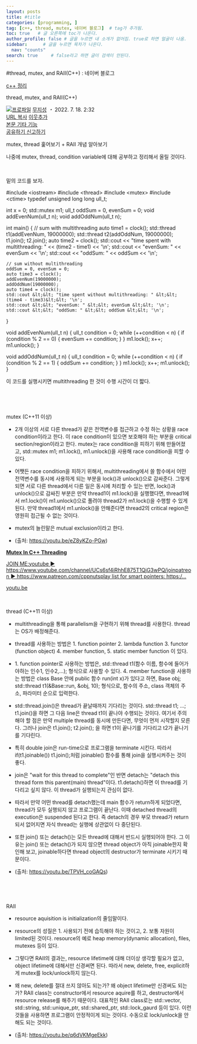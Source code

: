 ```yaml
---
layout: posts
title: #title
categories: [programming, ]
tag: [c++, thread, mutex, 네이버 블로그]  # tag가 추가됨.
toc: true   # 글 오른쪽에 toc가 나온다.
author_profile: false # 글을 누르면 내 소개가 없어짐. true로 하면 얼굴이 나옴.
sidebar:      # 글을 누르면 목차가 나온다.
  nav: "counts" 
search: true     # false라고 하면 글이 검색이 안된다.
---
```


#thread, mutex, and RAII(C++) : 네이버 블로그
<div class="wrap_rabbit pcol2 _param(1) _postViewArea222816438909" id="post-view222816438909">
<!-- Rabbit HTML --><div class="se-viewer se-theme-default" lang="ko-KR">
<!-- SE_DOC_HEADER_START -->
<div class="se-component se-documentTitle se-l-default" id="SE-de1c8b36-c7eb-4631-bed5-951444d6bb45">
<div class="se-component-content">
<div class="se-section se-section-documentTitle se-l-default se-section-align-left">
<!-- -->
<div class="blog2_series">
<a class="pcol2" href="/PostList.naver?blogId=wys000112&amp;categoryNo=15&amp;from=postList" onclick="nclk_v2(this,'pst.category','','');">c++ 정리</a>
</div>
<div class="pcol1">
<!-- -->
<div class="se-module se-module-text se-title-text">
<p class="se-text-paragraph se-text-paragraph-align-" id="SE-a89b3381-8145-4ddf-b763-357b3efc78f8" style=""><span class="se-fs- se-ff-" id="SE-8abb8ef5-ef60-429f-9185-e3dfbfd38107" style=""><!-- -->thread, mutex, and RAII(C++)<!-- --></span></p> </div>
<!-- -->
</div>
<div class="blog2_container">
<span class="writer">
<span class="area_profile"><a class="link" href="https://blog.naver.com/wys000112" onclick="nclk_v2(this,'pst.profile','','');" target="_top"><img alt="프로파일" class="img" src="https://blogpfthumb-phinf.pstatic.net/MjAyMjA1MjVfMTA0/MDAxNjUzNDcxMTU4NTkw.MKx5XZzKhkVnSwLw5O1NM-J45hdDNIrADB_V9VVQBOAg.OkL09v5VWJCO9xIBu4VTEzVASngUXGDvkf4D_exCZsEg.PNG.wys000112/%EB%AC%B4%EC%A7%80%EC%84%B1.png/%25EB%25AC%25B4%25EC%25A7%2580%25EC%2584%25B1.png?type=s1"/></a></span>
<span class="nick"><a class="link pcol2" href="https://blog.naver.com/wys000112" onclick="nclk_v2(this,'pst.username','','');" target="_top">무지성</a></span>
</span>
<i class="dot"> ・ </i>
<span class="se_publishDate pcol2">2022. 7. 18. 2:32</span>
</div>
<div class="blog2_post_function">
<a class="url pcol2 _setClipboard _returnFalse _se3copybtn _transPosition" href="#" id="copyBtn_222816438909" style="cursor:pointer;" title="https://blog.naver.com/wys000112/222816438909">URL 복사</a>
<a class="btn_buddy btn_addbuddy pcol2 _buddy_popup_btn _returnFalse" href="#" onclick="nclk_v2(this,'pst.addnei','','');"><i class="ico"></i> 이웃추가<i class="aline"></i></a>
<div class="overflow_menu">
<a area-expanded="false" area-haspopup="true" class="btn_overflow_menu _open_overflowmenu pcol2 _param(222816438909) _returnFalse" href="#" role="button"><span class="blind">본문 기타 기능</span></a>
<div area-hidden="true" class="lyr_overflow_menu" id="overflowmenu-222816438909">
<a class="naver-splugin btn_splugin share _title_share" data-canonical-url="https://blog.naver.com/wys000112/222816438909" data-likecontentsid="wys000112_222816438909" data-likeserviceid="BLOG" data-logdomain="https://proxy.blog.naver.com/spi/v1/api/shareLog" data-me-display="off" data-oninitialize="splugin_oninitialize(1);" data-option="{baseElement:'_title_spiButton', layerPosition:'outside-bottom', align:'right', marginLeft:0, marginTop:4}" data-style="unity" data-url="https://blog.naver.com/wys000112/222816438909" href="#" id="_title_spiButton" onclick="return false;">
                   공유하기
                <span class="ico_share _title_share_icon"></span>
</a>
<a class="_report _param(https://srp2.naver.com/report?svc=BLG&amp;exit=close&amp;ctype=AA01&amp;cwriterenc=kYvEitdi2PrBGAKclwuh2qP1gNQPaCCiVtK%2BaWlfNLw%3D&amp;ctitle=thread%2C%20mutex%2C%20and%20RAII(C%2B%2B)&amp;cwriter=wys0*****&amp;dark=disable&amp;memtype=Y&amp;env=pc&amp;cnickname=wys0*****&amp;vsvc=BLG&amp;cid=wys000112%40%4051896191%40%40mylog%40%40222816438909) _returnFalse" href="#">신고하기<span class="ico_report"></span></a>
</div>
</div>
<input alt="url" class="copyTargetUrl" style="display:none;" title="URL 복사" type="text" value="https://blog.naver.com/wys000112/222816438909"/>
</div>
<!-- -->
</div>
</div>
</div>
<!-- B2C 상품 -->
<!-- _BLOG_CONTENTS_HEADER_TAIL -->
<!-- SE_DOC_HEADER_END -->
<div class="se-main-container">
<div class="se-component se-text se-l-default" id="SE-8ba5cb6a-1058-4d3a-9dc5-4e4e0edfe363">
<div class="se-component-content">
<div class="se-section se-section-text se-l-default">
<div class="se-module se-module-text">
<!-- SE-TEXT { --><p class="se-text-paragraph se-text-paragraph-align-" id="SE-4d3dd0e0-991f-4ce6-a148-bc322b54c6d2" style=""><span class="se-fs- se-ff-" id="SE-ce8782c2-6a7f-4554-b4c1-5e2d1a02af9c" style="">mutex, thread 훑어보기 + RAII 개념 알아보기</span></p><!-- } SE-TEXT --><!-- SE-TEXT { --><p class="se-text-paragraph se-text-paragraph-align-" id="SE-4cebb459-9732-45b5-a1c7-00821d0fa145" style=""><span class="se-fs- se-ff-" id="SE-df6a28ae-6316-4542-8c5f-6bf940eccc9e" style="">나중에 mutex, thread, condition variable에 대해 공부하고 정리해서 올릴 것이다.</span></p><!-- } SE-TEXT --><!-- SE-TEXT { --><p class="se-text-paragraph se-text-paragraph-align-" id="SE-e65ae676-2cc4-49f5-9330-03aa7c0131e7" style=""><span class="se-fs- se-ff-" id="SE-6d808c5a-d441-4618-82fe-b6ca27144cf1" style="">​</span></p><!-- } SE-TEXT --><!-- SE-TEXT { --><p class="se-text-paragraph se-text-paragraph-align-" id="SE-b4e0ceb5-f4a1-4c44-9739-d2f161bdc3eb" style=""><span class="se-fs- se-ff-" id="SE-e91de6dd-e410-4824-9f14-5005da29cee5" style="">밑의 코드를 보자.</span></p><!-- } SE-TEXT -->
</div>
</div>
</div>
</div> <div class="se-component se-code se-l-code_black" id="SE-47195ca8-3d5d-47b5-80fb-19360c2f91eb">
<div class="se-component-content">
<div class="se-section se-section-code se-l-code_black">
<div class="se-module se-module-code se-fs-fs13">
<div class="se-code-source">
<div class="__se_code_view language-javascript">#include &lt;iostream&gt;
#include &lt;thread&gt;
#include &lt;mutex&gt;
#include &lt;ctime&gt;
typedef unsigned long long ull_t;

int x = 0;
std::mutex m1;
ull_t oddSum = 0, evenSum = 0;
void addEvenNum(ull_t n);
void addOddNum(ull_t n);

int main() {
	// sum with multithreading
	auto time1 = clock();
	std::thread t1(addEvenNum, 19000000);
	std::thread t2(addOddNum, 19000000);
	t1.join();
	t2.join();
	auto time2 = clock();
	std::cout &lt;&lt; "time spent with multithreading: " &lt;&lt; (time2 - time1) &lt;&lt; '\n';
	std::cout &lt;&lt; "evenSum: " &lt;&lt; evenSum &lt;&lt; '\n';
	std::cout &lt;&lt; "oddSum: " &lt;&lt; oddSum &lt;&lt; '\n';


	// sum without multithreading
	oddSum = 0, evenSum = 0;
	auto time3 = clock();
	addEvenNum(19000000);
	addOddNum(19000000);
	auto time4 = clock();	
	std::cout &lt;&lt; "time spent without multithreading: " &lt;&lt; (time4 - time3)&lt;&lt; '\n';
	std::cout &lt;&lt; "evenSum: " &lt;&lt; evenSum &lt;&lt; '\n';
	std::cout &lt;&lt; "oddSum: " &lt;&lt; oddSum &lt;&lt; '\n';
}

void addEvenNum(ull_t n) {
	ull_t condition = 0;
	while (++condition &lt; n) {
		if (condition % 2 == 0) {
			evenSum += condition;
		}
	}
	m1.lock();
	x++;
	m1.unlock();
}

void addOddNum(ull_t n) {
	ull_t condition = 0;
	while (++condition &lt; n) {
		if (condition % 2 == 1) {
			oddSum += condition;
		}
	}
	m1.lock();
	x++;
	m1.unlock();
}</div>
</div>
</div>
</div>
</div>
<script class="__se_module_data" data-module='{"type":"v2_code", "id" : "SE-47195ca8-3d5d-47b5-80fb-19360c2f91eb"}' type="text/data"></script>
</div> <div class="se-component se-text se-l-default" id="SE-a6163cca-76ea-4d01-9a4a-5fabc0f0eeb2">
<div class="se-component-content">
<div class="se-section se-section-text se-l-default">
<div class="se-module se-module-text">
<!-- SE-TEXT { --><p class="se-text-paragraph se-text-paragraph-align-" id="SE-0070a93a-6b7c-43bd-9358-993164f167f2" style=""><span class="se-fs- se-ff-" id="SE-298f9287-7086-47d4-8958-0ebfc8aec574" style="">이 코드를 실행시키면 multithreading 한 것이 수행 시간이 더 짧다.</span></p><p class="se-text-paragraph se-text-paragraph-align-" id="SE-b0b35a2e-a147-44cd-bc22-60933edcbfe3" style=""><span class="se-fs- se-ff-" id="SE-4fd7d9e0-cf92-4b80-ac4c-7f1146904392" style="">​</span></p><p class="se-text-paragraph se-text-paragraph-align-" id="SE-ff0704d7-8394-4385-abf4-6415b76cf765" style=""><span class="se-fs- se-ff-" id="SE-91ff3a45-30ff-4137-afca-f3acc345a7f2" style="">​</span></p><p class="se-text-paragraph se-text-paragraph-align-" id="SE-4a5591af-99c1-4965-bf3e-e1ab528e654f" style=""><span class="se-fs- se-ff-" id="SE-87b7cbb5-c6b2-4f8e-b142-be67977d469f" style="">mutex (C++11 이상)</span></p><ul class="se-text-list se-text-list-type-bullet-disc"><li class="se-text-list-item"><p class="se-text-paragraph se-text-paragraph-align-" id="SE-2bf62bf2-68b0-44d5-8a9e-c3b32ec252e6" style=""><span class="se-fs- se-ff-" id="SE-93cef98c-6c03-47db-8e0b-01f285e7eda0" style="">2개 이상의 서로 다른 thread가 같은 전역변수를 접근하고 수정 하는 상황을 race condition이라고 한다. 이 race condition이 있으면 보호해야 하는 부분을 critical section/region이라고 한다. mutex는 race condition을 피하기 위해 만들어졌고, std::mutex m1; m1.lock(), m1.unlock()을 사용해 race condition을 피할 수 있다.</span></p></li><li class="se-text-list-item"><p class="se-text-paragraph se-text-paragraph-align-" id="SE-d23d45d3-251f-44b1-8a02-47af9564a105" style=""><span class="se-fs- se-ff-" id="SE-73ed02dd-eda1-4a75-b1b2-ddca6388f8d4" style="">어쨋든 race condition을 피하기 위해서, multithreading에서 쓸 함수에서 어떤 전역변수를 동시에 사용하게 되는 부분을 lock()과 unlock()으로 감싸준다. 그렇게 되면 서로 다른 thread에서 다른 일은 동시에 처리할 수 있는 반면, lock()과 unlock()으로 감싸진 부분은 만약 thread1이 m1.lock()을 실행했다면, thread1에서 m1.lock()이 m1.unlock()으로 풀려야 thread2가 m1.lock()을 수행할 수 있게 된다. 만약 thread1에서 m1.unlock()을 안해준다면 thread2의 critical region은 영원히 접근될 수 없는 것이다.</span></p></li><li class="se-text-list-item"><p class="se-text-paragraph se-text-paragraph-align-" id="SE-14bd2dd6-8dc8-4de1-941c-3fd6ac5c5a93" style=""><span class="se-fs- se-ff-" id="SE-74e56224-3985-47af-9027-349c4176a5c0" style="">mutex의 늘린말은 mutual exclusion이라고 한다.</span></p></li><li class="se-text-list-item"><p class="se-text-paragraph se-text-paragraph-align-" id="SE-399e1186-7355-4753-868e-ec8e1a8bd0c6" style=""><span class="se-fs- se-ff-" id="SE-603d5041-c74c-4833-b1cc-6fad4ce4fb3b" style="">(출처: </span><span class="se-fs- se-ff-" id="SE-66ed31af-e85e-40e1-a53f-654e8eeb3ea6" style=""><a class="se-link" href="https://youtu.be/eZ8yKZo-PGw" target="_blank">https://youtu.be/eZ8yKZo-PGw</a></span><span class="se-fs- se-ff-" id="SE-83a74798-498e-4734-a473-226b585b0ad2" style="">)</span></p></li></ul><!-- } SE-TEXT -->
</div>
</div>
</div>
</div> <div class="se-component se-oglink se-l-text" id="SE-73fa7777-ad8b-4295-b8e7-1093ea420132">
<div class="se-component-content">
<div class="se-section se-section-oglink se-l-text se-section-align-">
<div class="se-module se-module-oglink">
<a class="se-oglink-info" href="https://youtu.be/eZ8yKZo-PGw" target="_blank">
<div class="se-oglink-info-container">
<strong class="se-oglink-title">Mutex In C++ Threading</strong>
<p class="se-oglink-summary">JOIN ME:youtube ► https://www.youtube.com/channel/UCs6sf4iRhhE875T1QjG3wPQ/joinpatreon ► https://www.patreon.com/cppnutsplay list for smart pointers: https:/...</p>
<p class="se-oglink-url">youtu.be</p>
</div>
</a>
</div>
</div>
</div>
<script class="__se_module_data" data-module='{"type":"v2_oglink", "id" :"SE-73fa7777-ad8b-4295-b8e7-1093ea420132", "data" : {"link" : "https://youtu.be/eZ8yKZo-PGw", "isVideo" : "false", "thumbnail" : "https://dthumb-phinf.pstatic.net/?src=%22https%3A%2F%2Fi.ytimg.com%2Fvi%2FeZ8yKZo-PGw%2Fmaxresdefault.jpg%22&amp;type=ff120"}}' type="text/data"></script>
</div> <div class="se-component se-text se-l-default" id="SE-6a0e5f17-1601-4a3d-8914-5c23731e5591">
<div class="se-component-content">
<div class="se-section se-section-text se-l-default">
<div class="se-module se-module-text">
<!-- SE-TEXT { --><p class="se-text-paragraph se-text-paragraph-align-" id="SE-85fa9f58-0675-4cdd-9026-4da5df878342" style=""><span class="se-fs- se-ff-" id="SE-2691d6f9-f17b-490a-ae8e-5a3b0d84d54f" style="">​</span></p><p class="se-text-paragraph se-text-paragraph-align-" id="SE-d89ef585-e53b-4745-b364-ca8bfa22b073" style=""><span class="se-fs- se-ff-" id="SE-abece21a-4077-4e2a-b79f-05f12f50642b" style="">thread (C++11 이상)</span></p><ul class="se-text-list se-text-list-type-bullet-disc"><li class="se-text-list-item"><p class="se-text-paragraph se-text-paragraph-align-" id="SE-f8590f1f-b3cd-4f80-8a7b-ca0c81a0ff57" style=""><span class="se-fs- se-ff-" id="SE-4eec872b-eb37-4285-80d3-5ee29322f21d" style="">multithreading을 통해 parallelism을 구현하기 위해 thread를 사용한다.  thread는 OS가 배정해준다.</span></p></li><li class="se-text-list-item"><p class="se-text-paragraph se-text-paragraph-align-" id="SE-1240c182-1938-4026-ac06-7dbb95481a62" style=""><span class="se-fs- se-ff-" id="SE-e0aa62d5-ed40-4a03-bc46-372ddea9c40a" style="">thread를 사용하는 방법은 1. function pointer 2. lambda function 3. functor (function object) 4. member function, 5. static member function 이 있다.</span></p></li><li class="se-text-list-item"><p class="se-text-paragraph se-text-paragraph-align-" id="SE-0601c11a-0231-4685-b394-93a0a9685f49" style=""><span class="se-fs- se-ff-" id="SE-5c45a336-bf08-48b9-bf97-2731504550f4" style="">1. function pointer로 사용하는 방법은, std::thread t1(함수 이름, 함수에 들어가야하는 인수1, 인수2,...); 형식으로 사용할 수 있다. 4. member function을 사용하는 방법은 class Base 안에 public 함수 run(int x)가 있다고 하면, Base obj; std::thread t1(&amp;Base::run, &amp;obj, 10); 형식으로, 함수의 주소, class 객체의 주소, 파라미터 순으로 입력한다.</span></p></li><li class="se-text-list-item"><p class="se-text-paragraph se-text-paragraph-align-" id="SE-b3c89730-db64-4395-b317-dbda5a0f5065" style=""><span class="se-fs- se-ff-" id="SE-9e96942c-d12d-4bc6-b94e-6f1f7c5b50b8" style="">std::thread.join()은 thread가 끝날때까지 기다리는 것이다. std::thread t1; ...; t1.join()을 하면 그 다음 line은 thread t1이 끝나야 수행되는 것이다. 여기서 주의해야 할 점은 만약 multiple thread를 동시에 만든다면, 무엇이 먼저 시작할지 모른다. 그러나 join은 t1.join(); t2.join(); 을 하면 t1이 끝나기를 기다리고 t2가 끝나기를 기다린다.</span></p></li><li class="se-text-list-item"><p class="se-text-paragraph se-text-paragraph-align-" id="SE-5e702168-3a85-451d-8d83-9b7d0f7c148c" style=""><span class="se-fs- se-ff-" id="SE-537bbc82-d050-49de-9cca-7171b74d6006" style="">특히 double join은 run-time으로 프로그램을 terminate 시킨다. 따라서 if(t1.joinable()) t1.join();처럼 joinable() 함수를 통해 join을 실행시켜주는 것이 좋다.</span></p></li><li class="se-text-list-item"><p class="se-text-paragraph se-text-paragraph-align-" id="SE-f76ea937-9ffb-4f4b-84a6-6ac72f0d9842" style=""><span class="se-fs- se-ff-" id="SE-6995264a-5c82-4f11-813c-081d04a075a1" style="">join은 "wait for this thread to complete"인 반면 detach는 "detach this thread form this parent(main) thread"이다. t1.detach()하면 이 thread를 기다리고 싶지 않다. 이 thread가 실행되는지 관심이 없다.</span></p></li><li class="se-text-list-item"><p class="se-text-paragraph se-text-paragraph-align-" id="SE-4e617bc4-a419-4949-81d1-4913462b2441" style=""><span class="se-fs- se-ff-" id="SE-0750c08e-393a-4c45-90a2-78df78cab656" style="">따라서 만약 어떤 thread를 detach했는데 main 함수가 return하게 되었다면, thread가 모두 실행되지 않고 프로그램이 끝난다. 이때 detached thread의 execution은 suspended 된다고 한다. 즉 detach의 경우 부모 thread가 return되서 없어지면 자식 thread는 실행에 상관없이 다 중단된다.</span></p></li><li class="se-text-list-item"><p class="se-text-paragraph se-text-paragraph-align-" id="SE-334ca269-81ca-425b-b5fb-2baecbbc193d" style=""><span class="se-fs- se-ff-" id="SE-4a6159d5-99d1-49cf-ae33-b335db785580" style="">또한 join() 또는 detach()는 모든 thread에 대해서 반드시 실행되어야 한다. 그 이유는 join() 또는 detach()가 되지 않으면 thread object가 아직 joinable한지 확인해 보고, joinable하다면 thread object의 destructor가 terminate 시키기 때문이다.</span></p></li><li class="se-text-list-item"><p class="se-text-paragraph se-text-paragraph-align-" id="SE-5e0800e3-c8ed-4bcb-9f8d-cf28bf725ae9" style=""><span class="se-fs- se-ff-" id="SE-99efc1d3-58e7-45c5-9622-a7c3cd23fcc7" style="">(출처: </span><span class="se-fs- se-ff-" id="SE-c3aecfd6-bb41-4e69-b994-6171a4548fda" style=""><a class="se-link" href="https://youtu.be/TPVH_coGAQs" target="_blank">https://youtu.be/TPVH_coGAQs</a></span><span class="se-fs- se-ff-" id="SE-77e57efe-bf78-4174-abb9-d150ba777449" style="">)</span></p></li></ul><p class="se-text-paragraph se-text-paragraph-align-" id="SE-bcca7f50-2861-4daf-8262-1ff399e6b608" style=""><span class="se-fs- se-ff-" id="SE-a787931f-16c7-4153-a9f3-3fa6b13eb154" style="">​</span></p><p class="se-text-paragraph se-text-paragraph-align-" id="SE-e6388f9d-4220-4d7f-a602-d380d2b7bdc6" style=""><span class="se-fs- se-ff-" id="SE-02cdf5ed-8db2-4276-91cb-7914a2fe19d4" style="">​</span></p><p class="se-text-paragraph se-text-paragraph-align-" id="SE-6bcab7f0-f797-4ca8-932c-1c47fa53a8ea" style=""><span class="se-fs- se-ff-" id="SE-da963b92-337a-481d-9909-1a3a9b3fee54" style="">RAII</span></p><ul class="se-text-list se-text-list-type-bullet-disc"><li class="se-text-list-item"><p class="se-text-paragraph se-text-paragraph-align-" id="SE-24d7d269-303f-4980-bf62-67e12b4d022d" style=""><span class="se-fs- se-ff-" id="SE-ed705c65-1d39-4aa7-bb85-83f02591922e" style="">resource aquisition is initialization의 줄임말이다.</span></p></li><li class="se-text-list-item"><p class="se-text-paragraph se-text-paragraph-align-" id="SE-58059343-84d0-4274-be94-94598675a5a4" style=""><span class="se-fs- se-ff-" id="SE-ad246285-a8d2-4880-aea8-0f914cfe8b93" style="">resource의 성질은 1. 사용되기 전에 습득해야 하는 것이고, 2. 보통 자원이 limited된 것이다. resource의 예로 heap memory(dynamic allocation), files, mutexes 등이 있다.</span></p></li><li class="se-text-list-item"><p class="se-text-paragraph se-text-paragraph-align-" id="SE-6e093e0c-7deb-40f9-a0b4-3b0020ad426d" style=""><span class="se-fs- se-ff-" id="SE-70ea9a10-ddfe-43fb-9393-3fb8ae32c140" style="">그렇다면 RAII의 결과는, resource lifetime에 대해 더이상 생각할 필요가 없고, object lifetime에 대해서만 신경써면 된다. 따라서 new, delete, free, explicit하게 mutex를 lock/unlock하지 않는다.</span></p></li><li class="se-text-list-item"><p class="se-text-paragraph se-text-paragraph-align-" id="SE-4278dffe-4d69-46f1-a026-cc3cdb55f9a4" style=""><span class="se-fs- se-ff-" id="SE-b7902bfe-d3ce-48e7-8998-a971356ea5d6" style="">왜 new, delete를 절대 쓰지 않아도 되는가? 왜 object lifetime만 신경써도 되는가? RAII class는 constructor에서 resource aquire를 하고, destructor에서 resource release를 해주기 때문이다. 대표적인 RAII class로는 std::vector, std::string, std::unique_ptr, std::shared_ptr, std::lock_gaurd 등이 있다. 이런 것들을 사용하면 프로그램이 안정적이게 되는 것이다. 수동으로 lock/unlock을 안해도 되는 것이다.</span></p></li><li class="se-text-list-item"><p class="se-text-paragraph se-text-paragraph-align-" id="SE-7187b2ae-e203-4705-8555-21aac5b04bd2" style=""><span class="se-fs- se-ff-" id="SE-aa95e6b6-1b03-464e-a3a1-3f4e9c027ad1" style="">(출처: </span><span class="se-fs- se-ff-" id="SE-5d7e49ac-3cd6-462c-8d78-a4c3c1a30218" style=""><a class="se-link" href="https://youtu.be/q6dVKMgeEkk" target="_blank">https://youtu.be/q6dVKMgeEkk</a></span><span class="se-fs- se-ff-" id="SE-f3dcf2fc-e793-4ba4-a630-a35e336982d5" style="">)</span></p></li></ul><p class="se-text-paragraph se-text-paragraph-align-" id="SE-d8ef2284-cc54-4e4d-93a6-e986bcb2c6aa" style=""><span class="se-fs- se-ff-" id="SE-616f17e9-0821-4bfb-94f1-1e9edf493451" style="">​</span></p><!-- } SE-TEXT -->
</div>
</div>
</div>
</div> </div>
</div>
</div>
